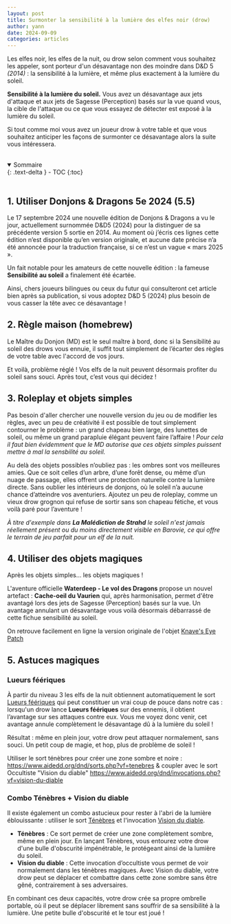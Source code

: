 ```yaml
---
layout: post
title: Surmonter la sensibilité à la lumière des elfes noir (drow)
author: yann
date: 2024-09-09
categories: articles
---
```


Les elfes noir, les elfes de la nuit, ou drow selon comment vous souhaitez les appeler, sont porteur d'un désavantage non des moindre dans D&D 5 _(2014)_ : la sensibilité à la lumière, et même plus exactement à la lumière du soleil.

**Sensibilité à la lumière du soleil.** Vous avez un désavantage aux jets d'attaque et aux jets de Sagesse (Perception) basés sur ​​la vue quand vous, la cible de l'attaque ou ce que vous essayez de détecter est exposé à la lumière du soleil.

Si tout comme moi vous avez un joueur drow à votre table et que vous souhaitez anticiper les façons de surmonter ce désavantage alors la suite vous intéressera.

<br />

<details open markdown="block">
  <summary>
    Sommaire
  </summary>
  {: .text-delta }
- TOC
{:toc}
</details>

<br />

## 1. Utiliser Donjons & Dragons 5e 2024 (5.5)

Le 17 septembre 2024 une nouvelle édition de Donjons & Dragons a vu le jour, actuellement surnommée D&D5 (2024) pour la distinguer de sa précédente version 5 sortie en 2014. Au moment où j’écris ces lignes cette édition n’est disponible qu’en version originale, et aucune date précise n’a été annoncée pour la traduction française, si ce n’est un vague « mars 2025 ».

Un fait notable pour les amateurs de cette nouvelle édition : la fameuse **Sensibilité au soleil** a finalement été écartée.

Ainsi, chers joueurs bilingues ou ceux du futur qui consulteront cet article bien après sa publication, si vous adoptez D&D 5 (2024) plus besoin de vous casser la tête avec ce désavantage !


## 2. Règle maison (homebrew)

Le Maître du Donjon (MD) est le seul maître à bord, donc si la Sensibilité au soleil des drows vous ennuie, il suffit tout simplement de l’écarter des règles de votre table avec l'accord de vos jours. 

Et voilà, problème réglé ! Vos elfs de la nuit peuvent désormais profiter du soleil sans souci. Après tout, c’est vous qui décidez !


## 3. Roleplay et objets simples

Pas besoin d'aller chercher une nouvelle version du jeu ou de modifier les règles, avec un peu de créativité il est possible de tout simplement contourner le problème : un grand chapeau bien large, des lunettes de soleil, ou même un grand parapluie élégant peuvent faire l’affaire ! 
*Pour cela il faut bien évidemment que le MD autorise que ces objets simples puissent mettre à mal la sensbilité au soleil.*

Au delà des objets possibles n’oubliez pas : les ombres sont vos meilleures amies. Que ce soit celles d’un arbre, d’une forêt dense, ou même d’un nuage de passage, elles offrent une protection naturelle contre la lumière directe. Sans oublier les intérieurs de donjons, où le soleil n’a aucune chance d’atteindre vos aventuriers. Ajoutez un peu de roleplay, comme un vieux drow grognon qui refuse de sortir sans son chapeau fétiche, et vous voilà paré pour l’aventure !

*À titre d'exemple dans **La Malédiction de Strahd** le soleil n'est jamais réellement présent ou du moins directement visible en Barovie, ce qui offre le terrain de jeu parfait pour un elf de la nuit.*


## 4. Utiliser des objets magiques

Après les objets simples... les objets magiques !

L'aventure officielle **Waterdeep - Le vol des Dragons** propose un nouvel artefact : **Cache-oeil du Vaurien** qui, après harmonisation, permet d'être avantagé lors des jets de Sagesse (Perception) basés sur la vue. Un avantage annulant un désavantage vous voilà désormais débarrassé de cette fichue sensibilité au soleil.

On retrouve facilement en ligne la version originale de l'objet [Knave's Eye Patch](http://dnd5e.wikidot.com/wondrous-items:knaves-eye-patch)


## 5. Astuces magiques

### Lueurs féériques

À partir du niveau 3 les elfs de la nuit obtiennent automatiquement le sort [Lueurs féériques](https://www.aidedd.org/dnd/sorts.php?vf=lueurs-feeriques) qui peut constituer un vrai coup de pouce dans notre cas : lorsqu'un drow lance **Lueurs féériques** sur des ennemis, il obtient l’avantage sur ses attaques contre eux. Vous me voyez donc venir, cet avantage annule complètement le désavantage dû à la lumière du soleil ! 

Résultat : même en plein jour, votre drow peut attaquer normalement, sans souci. Un petit coup de magie, et hop, plus de problème de soleil !

Utiliser le sort ténèbres pour créer une zone sombre et noire : https://www.aidedd.org/dnd/sorts.php?vf=tenebres & coupler avec le sort Occultiste "Vision du diable" https://www.aidedd.org/dnd/invocations.php?vf=vision-du-diable

### Combo Ténèbres + Vision du diable

Il existe également un combo astucieux pour rester à l'abri de la lumière éblouissante : utiliser le sort [Ténèbres](https://www.aidedd.org/dnd/sorts.php?vf=tenebres) et l'invocation [Vision du diable](https://www.aidedd.org/dnd/invocations.php?vf=vision-du-diable).
 - **Ténèbres** : Ce sort permet de créer une zone complètement sombre, même en plein jour. En lançant Ténèbres, vous entourez votre drow d'une bulle d'obscurité impénétrable, le protégeant ainsi de la lumière du soleil.
 - **Vision du diable** : Cette invocation d’occultiste vous permet de voir normalement dans les ténèbres magiques. Avec Vision du diable, votre drow peut se déplacer et combattre dans cette zone sombre sans être gêné, contrairement à ses adversaires.

En combinant ces deux capacités, votre drow crée sa propre ombrelle portable, où il peut se déplacer librement sans souffrir de sa sensibilité à la lumière. Une petite bulle d'obscurité et le tour est joué !


